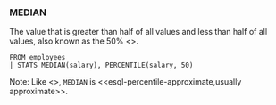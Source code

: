 <!--
This is generated by ESQL's AbstractFunctionTestCase. Do no edit it. See ../README.md for how to regenerate it.
-->

### MEDIAN
The value that is greater than half of all values and less than half of all values, also known as the 50% <<esql-percentile>>.

```
FROM employees
| STATS MEDIAN(salary), PERCENTILE(salary, 50)
```
Note: Like <<esql-percentile>>, `MEDIAN` is <<esql-percentile-approximate,usually approximate>>.
